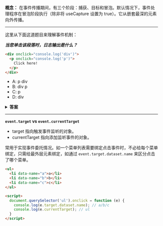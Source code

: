 **概念：** 在事件传播期间，有三个阶段：捕获、目标和冒泡。默认情况下，事件处理程序在冒泡阶段执行（除非将 useCapture 设置为 true）。它从嵌套最深的元素向外传播。

---
这里从下面这道题目来理解事件机制：

***当您单击该段落时，日志输出是什么？***
```html
<div onclick="console.log('div')">
  <p onclick="console.log('p')">
    Click here!
  </p>
</div>
```
* A: p div
* B: div p
* C: p
* D: div
<details>
  <summary><strong>答案</strong></summary>
  <strong>答案: A</strong>
</details>

---
**`event.target` vs `event.currentTarget`**
* target 指向触发事件监听的对象。
* currentTarget 指向添加监听事件的对象。

常用于实现事件委托情况。如一个菜单列表需要绑定点击事件时，不必给每个菜单绑定，只需给最外层元素绑定，如通过 `event.target.dataset.name` 来区分点击了哪个菜单。

```html
<ul>
  <li data-name="a">a</li>
  <li data-name="b">b</li>
  <li data-name="c">c</li>
</ul>

<script>
  document.querySelector('ul').onclick = function (e) {
    console.log(e.target.dataset.name); // a/b/c
    console.log(e.currentTarget); // ul
  }
</script>
```